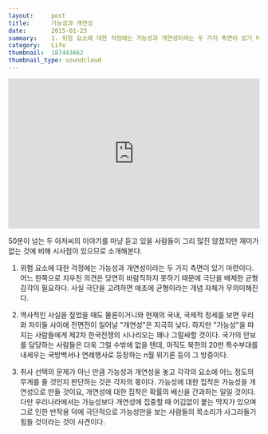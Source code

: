 ```yaml
---
layout:     post
title:      가능성과 개연성
date:       2015-01-23
summary:    1. 위험 요소에 대한 걱정에는 가능성과 개연성이라는 두 가지 측면이 있기 마련이다. 어느 한쪽으로 치우친 의견은 당연히 바람직하지 못하기 때문에 극단을 배제한 균형 감각이 필요하다. 사실 극단을 고려하면 애초에 균형이라는 개념 자체가 무의미해진다.
category:	Life
thumbnail:	187443662
thumbnail_type: soundcloud
---
```


<iframe width="100%" height="300" scrolling="no" frameborder="no" src="https://w.soundcloud.com/player/?url=https%3A//api.soundcloud.com/tracks/187443662&amp;auto_play=false&amp;hide_related=false&amp;show_comments=true&amp;show_user=true&amp;show_reposts=false&amp;visual=true"></iframe>

50분이 넘는 두 아저씨의 이야기를 마냥 듣고 있을 사람들이 그리 많진 않겠지만 재미가 없는 것에 비해 시사점이 있으므로 소개해본다.

1. 위험 요소에 대한 걱정에는 가능성과 개연성이라는 두 가지 측면이 있기 마련이다. 어느 한쪽으로 치우친 의견은 당연히 바람직하지 못하기 때문에 극단을 배제한 균형 감각이 필요하다. 사실 극단을 고려하면 애초에 균형이라는 개념 자체가 무의미해진다.

2. 역사적인 사실을 짚었을 때도 물론이거니와 현재의 국내, 국제적 정세를 보면 우리와 저이들 사이에 전면전이 일어날 "개연성"은 지극히 낮다. 하지만 "가능성"을 따지는 사람들에게 제2차 한국전쟁의 시나리오는 꽤나 그럴싸할 것이다. 국가의 안보를 담당하는 사람들은 더욱 그럴 수밖에 없을 텐데, 아직도 북한의 20만 특수부대를 내세우는 국방백서나 연례행사로 등장하는 n월 위기론 등이 그 방증이다.

3. 취사 선택의 문제가 아닌 만큼 가능성과 개연성을 놓고 각각의 요소에 어느 정도의 무게를 줄 것인지 판단하는 것은 각자의 몫이다. 가능성에 대한 집착은 가능성을 개연성으로 만들 것이요, 개연성에 대한 집착은 확률의 배신을 간과하는 일일 것이다. 다만 우리나라에서는 가능성보다 개연성에 집중할 때 어김없이 붙는 딱지가 있으며 그로 인한 반작용 덕에 극단적으로 가능성만을 보는 사람들의 목소리가 사그라들기 힘들 것이라는 것이 사견이다.